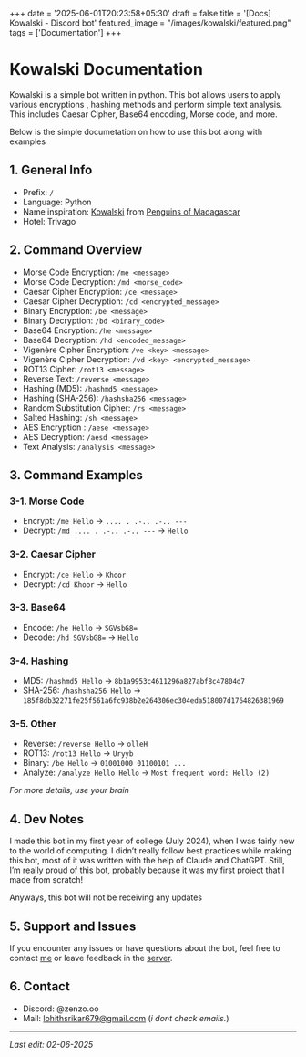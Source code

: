 +++
date = '2025-06-01T20:23:58+05:30'
draft = false
title = '[Docs] Kowalski - Discord bot'
featured_image = "/images/kowalski/featured.png"
tags = ['Documentation']
+++

# Kowalski Documentation
Kowalski is a simple bot written in python. This bot allows users to apply various encryptions , hashing methods and perform simple text analysis. This includes Caesar Cipher, Base64 encoding, Morse code, and more. 

Below is the simple documetation on how to use this bot along with examples

## 1. General Info
- Prefix: `/`
- Language: Python
- Name inspiration: [Kowalski](https://static.wikia.nocookie.net/heroes-and-villain/images/8/8f/Profile_-_Kowalski.jpg/revision/latest?cb=20200125033446) from [Penguins of Madagascar](https://www.google.com/url?sa=t&source=web&rct=j&opi=89978449&url=https://madagascar.fandom.com/wiki/The_Penguins_of_Madagascar&ved=2ahUKEwi1_uDg3tCNAxXfdPUHHXeCEScQFnoECBkQAQ&usg=AOvVaw3cb0w5sTiYjx98uua_wwsv)
- Hotel: Trivago

## 2. Command Overview
- Morse Code Encryption: `/me <message>`
- Morse Code Decryption: `/md <morse_code>`
- Caesar Cipher Encryption: `/ce <message>`
- Caesar Cipher Decryption: `/cd <encrypted_message>`
- Binary Encryption: `/be <message>`
- Binary Decryption: `/bd <binary_code>`
- Base64 Encryption: `/he <message>`
- Base64 Decryption: `/hd <encoded_message>`
- Vigenère Cipher Encryption: `/ve <key> <message>`
- Vigenère Cipher Decryption: `/vd <key> <encrypted_message>`
- ROT13 Cipher: `/rot13 <message>`
- Reverse Text: `/reverse <message>`
- Hashing (MD5): `/hashmd5 <message>`
- Hashing (SHA-256): `/hashsha256 <message>`
- Random Substitution Cipher: `/rs <message>`
- Salted Hashing: `/sh <message>`
- AES Encryption : `/aese <message>`
- AES Decryption: `/aesd <message>`
- Text Analysis: `/analysis <message>`


## 3. Command Examples

### 3-1. Morse Code
- Encrypt: `/me Hello` → `.... . .-.. .-.. ---`
- Decrypt: `/md .... . .-.. .-.. ---` → `Hello`

### 3-2. Caesar Cipher
- Encrypt: `/ce Hello` → `Khoor`
- Decrypt: `/cd Khoor` → `Hello`

### 3-3. Base64
- Encode: `/he Hello` → `SGVsbG8=`
- Decode: `/hd SGVsbG8=` → `Hello`

### 3-4. Hashing
- MD5: `/hashmd5 Hello` → `8b1a9953c4611296a827abf8c47804d7`
- SHA-256: `/hashsha256 Hello` → `185f8db32271fe25f561a6fc938b2e264306ec304eda518007d1764826381969`

### 3-5. Other
- Reverse: `/reverse Hello` → `olleH`
- ROT13: `/rot13 Hello` → `Uryyb`
- Binary: `/be Hello` → `01001000 01100101 ...`
- Analyze: `/analyze Hello Hello` → `Most frequent word: Hello (2)`

*For more details, use your brain*

## 4. Dev Notes
I made this bot in my first year of college (July 2024), when I was fairly new to the world of computing. I didn’t really follow best practices while making this bot, most of it was written with the help of Claude and ChatGPT. Still, I’m really proud of this bot, probably because it was my first project that I made from scratch!

Anyways, this bot will not be receiving any updates

## 5. Support and Issues

If you encounter any issues or have questions about the bot, feel free to contact [me](https://www.youtube.com/watch?v=dQw4w9WgXcQ&themeRefresh=1) or leave feedback in the [server](https://discord.gg/XppKBd6VAu).

## 6. Contact

- Discord: @zenzo.oo
- Mail: lohithsrikar679@gmail.com (*i dont check emails.*)

---
*Last edit: 02-06-2025*